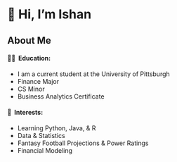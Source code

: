 # 👋 Hi, I’m Ishan

## About Me
#### 👨‍🎓 &nbsp;Education:
* I am a current student at the University of Pittsburgh
* Finance Major
* CS Minor
* Business Analytics Certificate
<div align="center">

</div>


#### 🌱 &nbsp;Interests:

* Learning Python, Java, & R
* Data & Statistics
* Fantasy Football Projections & Power Ratings
* Financial Modeling

<!---
ishqup/ishqup is a ✨ special ✨ repository because its `README.md` (this file) appears on your GitHub profile.
You can click the Preview link to take a look at your changes.
--->
